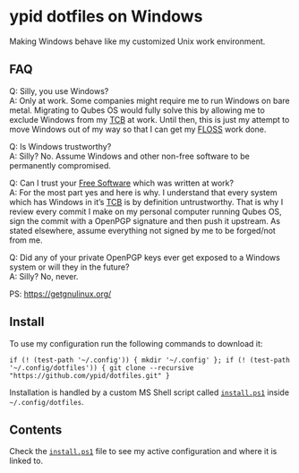 # ypid dotfiles on Windows

Making Windows behave like my customized Unix work environment.

## FAQ

Q: Silly, you use Windows?<br>
A: Only at work. Some companies might require me to run Windows on bare metal.
   Migrating to Qubes OS would fully solve this by allowing me to exclude Windows
   from my [TCB] at work. Until then, this is just my attempt to move Windows out
   of my way so that I can get my [FLOSS] work done.

Q: Is Windows trustworthy?<br>
A: Silly? No. Assume Windows and other non-free software to be permanently compromised.

Q: Can I trust your [Free Software] which was written at work?<br>
A: For the most part yes and here is why. I understand that every system which
   has Windows in it’s [TCB] is by definition untrustworthy. That is why I review
   every commit I make on my personal computer running Qubes OS, sign the commit
   with a OpenPGP signature and then push it upstream. As stated elsewhere, assume
   everything not signed by me to be forged/not from me.

Q: Did any of your private OpenPGP keys ever get exposed to a Windows system or will they in the future?<br>
A: Silly? No, never.

PS: https://getgnulinux.org/

## Install

To use my configuration run the following commands to download it:

```Shell
if (! (test-path '~/.config')) { mkdir '~/.config' }; if (! (test-path '~/.config/dotfiles')) { git clone --recursive "https://github.com/ypid/dotfiles.git" }
```
Installation is handled by a custom MS Shell script called [`install.ps1`](/install.ps1) inside `~/.config/dotfiles`.

## Contents

Check the [`install.ps1`](/install.ps1) file to see my active configuration and where it is linked to.

[Free Software]: https://fsfe.org/about/basics/freesoftware.html
[FLOSS]: https://en.wikipedia.org/wiki/Free_and_open-source_software
[TCB]: https://en.wikipedia.org/wiki/Trusted_computing_base
